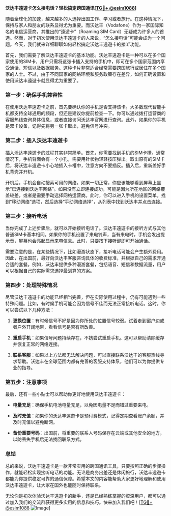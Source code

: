**沃达丰遠遊卡怎么接电话？轻松搞定跨国通讯[[TG💪+ @esim1088](https://t.me/s/esim1088)]**

随着全球化的加速，越来越多的人选择出国工作、学习或者旅行。在这种情况下，保持与家人和朋友的联系显得尤为重要。而沃达丰（Vodafone）作为一家国际知名的电信运营商，其推出的“遠遊卡”（Roaming SIM Card）无疑成为许多人的首选。然而，对于初次使用沃达丰遠遊卡的人来说，“怎么接电话”可能会成为一个问题。今天，我们就来详细聊聊如何轻松搞定沃达丰遠遊卡的接听功能。

首先，我们需要了解沃达丰遠遊卡的基本功能。沃达丰遠遊卡是一种可以在多个国家使用的SIM卡，用户只需将这张卡插入支持的手机中，即可在多个国家范围内享受通话、短信以及数据服务。这种卡片非常适合经常需要跨国旅行或居住在多个国家的人士。不过，由于不同国家的网络环境和服务政策存在差异，如何正确设置和使用沃达丰遠遊卡就显得尤为重要了。

### **第一步：确保手机兼容性**
在使用沃达丰遠遊卡之前，首先要确认你的手机是否支持该卡。大多数现代智能手机都支持全球通用的频段，但还是建议你提前检查一下。你可以通过拨打运营商的客服热线查询具体信息，或者直接访问沃达丰官网进行查询。此外，如果你的手机是双卡设备，记得先将另一张卡取出，避免信号冲突。

### **第二步：插入沃达丰遠遊卡**
插入沃达丰遠遊卡的过程其实非常简单。首先，你需要找到手机的SIM卡槽。通常情况下，手机背面会有一个小孔，需要用针状物轻轻按压弹出。取出原有的SIM卡后，将沃达丰遠遊卡小心地插入卡槽中，注意方向不要插反。插入后，重新盖好手机背壳并开机。

开机后，手机会自动搜索可用的网络。如果一切正常，你应该能够看到屏幕上显示“已连接到沃达丰网络”。如果没有立即连接成功，可能是因为所在地区的网络覆盖较差，或者是需要手动选择网络运营商。此时，你可以进入手机的设置菜单，找到“移动网络”选项，然后选择“手动网络选择”，从列表中找到沃达丰并点击连接。

### **第三步：接听电话**
当你完成了上述步骤后，就可以开始接听电话了。沃达丰遠遊卡的接听方式与其他普通SIM卡基本相同。如果你的手机设置了来电铃声，当有来电时，手机会发出提示音，屏幕也会亮起显示来电信息。此时，只要按下接听键即可开始通话。

需要注意的是，在某些情况下，比如漫游状态下，接听电话可能会产生额外费用。因此，在出国前，最好向沃达丰客服咨询具体的收费标准，并根据自己的需求开通合适的套餐。例如，沃达丰提供多种漫游套餐，包括语音、短信和数据流量，用户可以根据自己的实际需求选择最划算的方案。

### **第四步：处理特殊情况**
尽管沃达丰遠遊卡的功能已经相当完善，但在实际使用过程中，仍有可能遇到一些特殊问题。比如，有时候手机可能会因为信号不佳而无法正常接听电话。这时，你可以尝试以下几种方法：

1. **更换位置**：有时候信号不好是因为你所处的位置信号较弱。试着走到窗户边或者户外开阔地带，看看信号是否有所改善。
   
2. **重启手机**：如果信号问题持续存在，不妨尝试重启手机。这可以帮助清除缓存并恢复正常的网络连接。

3. **联系客服**：如果以上方法都无法解决问题，可以直接联系沃达丰的客服热线寻求帮助。沃达丰在全球范围内都有完善的客服支持体系，他们可以为你提供专业的指导。

### **第五步：注意事项**
最后，还有一些小贴士可以帮助你更好地使用沃达丰遠遊卡：

- **电量充足**：确保手机电池电量充足，以免因电量不足而错过重要来电。
  
- **及时充值**：如果你的沃达丰遠遊卡是预付费模式，记得定期查看账户余额，并及时充值以避免断网。

- **备份重要号码**：出国前，将重要的联系人号码保存在云端或其他安全的地方，以防丢失手机后无法找回联系方式。

### **总结**
总的来说，沃达丰遠遊卡是一款非常实用的跨国通讯工具，只要按照正确的步骤操作，就能轻松实现接听电话的功能。无论是商务出差还是休闲旅行，沃达丰遠遊卡都能为你提供稳定可靠的通信保障。希望本文的内容能帮助大家更好地理解和使用沃达丰遠遊卡，让大家在国外也能随时保持联系。

无论你是初次体验沃达丰遠遊卡的新手，还是已经熟练掌握的资深用户，都可以通过加入我们的交流群获得更多实用的信息和技巧。快来加入我们吧！[[TG💪+ @esim1088](https://t.me/s/esim1088) ![Image](https://i.postimg.cc/4NQfJmqS/Snipaste-2025-05-13-00-14-12.png)]